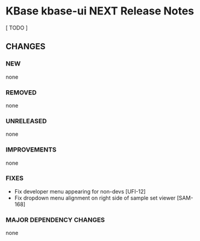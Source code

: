 # KBase kbase-ui NEXT Release Notes

[ TODO ]

## CHANGES

### NEW

none

### REMOVED

none

### UNRELEASED

none

### IMPROVEMENTS

none

### FIXES

- Fix developer menu appearing for non-devs [UFI-12]
- Fix dropdown menu alignment on right side of sample set viewer [SAM-168]

### MAJOR DEPENDENCY CHANGES

none
